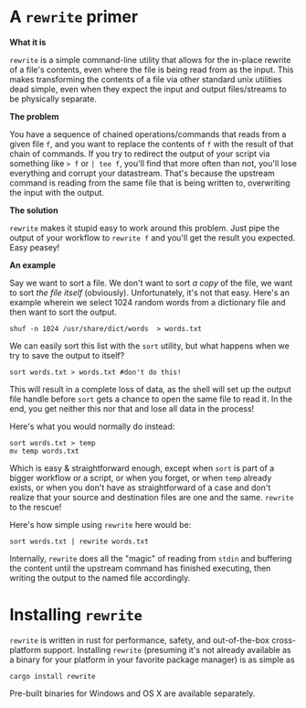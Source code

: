# A `rewrite` primer

**What it is**

`rewrite` is a simple command-line utility that allows for the in-place rewrite of a file's contents, even where the file is being read from as the input. This makes transforming the contents of a file via other standard unix utilities dead simple, even when they expect the input and output files/streams to be physically separate.

**The problem**

You have a sequence of chained operations/commands that reads from a given file `f`, and you want to replace the contents of `f` with the result of that chain of commands. If you try to redirect the output of your script via something like `> f` or `| tee f`, you'll find that more often than not, you'll lose everything and corrupt your datastream. That's because the upstream command is reading from the same file that is being written to, overwriting the input with the output.

**The solution**

`rewrite` makes it stupid easy to work around this problem. Just pipe the output of your workflow to `rewrite f` and you'll get the result you expected. Easy peasey!

**An example**

Say we want to sort a file. We don't want to sort _a copy_ of the file, we want to sort _the file itself_ (obviously). Unfortunately, it's not that easy. Here's an example wherein we select 1024 random words from a dictionary file and then want to sort the output. 

```
shuf -n 1024 /usr/share/dict/words  > words.txt
```

We can easily sort this list with the `sort` utility, but what happens when we try to save the output to itself?

```
sort words.txt > words.txt #don't do this!
```

This will result in a complete loss of data, as the shell will set up the output file handle before `sort` gets a chance to open the same file to read it. In the end, you get neither this nor that and lose all data in the process! 

Here's what you would normally do instead:

```
sort words.txt > temp
mv temp words.txt
```

Which is easy & straightforward enough, except when `sort` is part of a bigger workflow or a script, or when you forget, or when `temp` already exists, or when you don't have as straightforward of a case and don't realize that your source and destination files are one and the same. `rewrite` to the rescue!

Here's how simple using `rewrite` here would be:

`sort words.txt | rewrite words.txt`

Internally, `rewrite` does all the "magic" of reading from `stdin` and buffering the content until the upstream command has finished executing, then writing the output to the named file accordingly.



# Installing `rewrite`

`rewrite` is written in rust for performance, safety, and out-of-the-box cross-platform support. Installing `rewrite` (presuming it's not already available as a binary for your platform in your favorite package manager) is as simple as 

```
cargo install rewrite
```

Pre-built binaries for Windows and OS X are available separately.